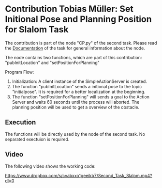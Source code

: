 # Contribution Tobias Müller: Set Initional Pose and Planning Position for Slalom Task

The contribution is part of the node "CP.py" of the second task. Please read the [Documentation](task2/README.md) of the task for general information about the node.

The node contains two functions, which are part of this contribution: "pubInitLocation" and "setPositionForPlanning"

Program Flow:
  1. Initialization: A client instance of the SimpleActionServer is created.
  2. The function "pubInitLocation" sends a initional pose to the topic "initialpose". It is required for a better localization at the beginning.
  3. The function "setPositionForPlanning" will sends a goal to the Action Server and waits 60 seconds until the process will aborted. The planning position will be used to get a overview of the obstacle.

## Execution

The functions will be directly used by the node of the second task. No separated exectuion is required.

## Video

The following video shows the working code:

https://www.dropbox.com/s/cvabxxo1geeikb7/Second_Task_Slalom.mp4?dl=0
